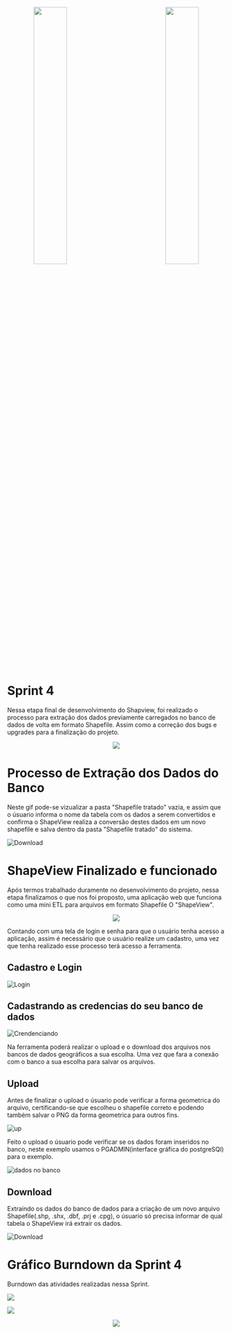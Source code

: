 <div>
  <p align="center">
            <img src="https://user-images.githubusercontent.com/56441534/92442086-adf9e000-f185-11ea-8794-b6c5def3daf3.png" width = "39%">
            <img baackgroundcolor="white" width = "20%">
            <img src="https://user-images.githubusercontent.com/58118956/96368863-d97ccc80-112c-11eb-8a52-938b4327fc50.jpg" width = "39%"></p>
</div>    

 # Sprint 4
 
 Nessa etapa final de desenvolvimento do Shapview, foi realizado o processo para extração dos dados previamente carregados no banco de dados de volta em formato Shapefile. Assim como a correção dos bugs e upgrades para a finalização do projeto.
 
<p align="center">
  <img src="https://user-images.githubusercontent.com/58118956/100550345-2db0bb80-3258-11eb-924d-0a726e45f4f8.jpg"> </p>

# Processo de Extração dos Dados do Banco
Neste gif pode-se vizualizar a pasta "Shapefile tratado" vazia, e assim que o úsuario informa o nome da tabela com os dados a serem convertidos e confirma o ShapeView realiza a conversão destes dados em um novo shapefile e salva dentro da pasta "Shapefile tratado" do sistema.

![Download](https://user-images.githubusercontent.com/56441534/100556793-847fba80-3283-11eb-8f9a-391b2cb278bf.gif)


# ShapeView Finalizado e funcionado

Após termos trabalhado duramente no desenvolvimento do projeto, nessa etapa finalizamos o que nos foi proposto, uma aplicação web que funciona como uma mini ETL para arquivos em formato Shapefile O "ShapeView".

<p align="center">
  <img src="https://user-images.githubusercontent.com/58118956/100558113-b85ede00-328b-11eb-9046-8a5fb7230792.png">

Contando com uma tela de login e senha para que o usuário tenha acesso a aplicação, assim é necessário que o usuário realize um cadastro, uma vez que tenha realizado esse processo terá acesso a ferramenta.

## Cadastro e Login

![Login](https://user-images.githubusercontent.com/56441534/100557098-919da900-3285-11eb-9d66-84e8d11c716c.gif)

## Cadastrando as credencias do seu banco de dados

![Crendenciando](https://user-images.githubusercontent.com/56441534/100557180-1a1c4980-3286-11eb-83e2-3f8cfe2ed368.gif)

Na ferramenta poderá realizar o upload e o download dos arquivos nos bancos de dados geográficos a sua escolha. Uma vez que fara a conexão com o banco a sua escolha para salvar os arquivos.

## Upload

Antes de finalizar o upload o úsuario pode verificar a forma geometrica do arquivo, certificando-se que escolheu o shapefile correto e podendo também salvar o PNG da forma geometrica para outros fins.

![up](https://user-images.githubusercontent.com/56441534/100557725-b8f67500-3289-11eb-9855-0ee9dc8f26be.gif)

Feito o upload o úsuario pode verificar se os dados foram inseridos no banco, neste exemplo usamos o PGADMIN(interface gráfica do postgreSQl) para o exemplo.

![dados no banco](https://user-images.githubusercontent.com/56441534/100557801-0bd02c80-328a-11eb-8099-08346b23b333.gif)

## Download

Extraindo os dados do banco de dados para a criação de um novo arquivo Shapefile(.shp, .shx, .dbf, .prj e .cpg), o úsuario só precisa informar de qual tabela o ShapeView irá extrair os dados.

![Download](https://user-images.githubusercontent.com/56441534/100557941-d6780e80-328a-11eb-922a-e082d246d4a8.gif)


# Gráfico Burndown da Sprint 4

Burndown das atividades realizadas nessa Sprint.

<p align="left">
  <img src="https://user-images.githubusercontent.com/58118956/100558799-97e45300-328e-11eb-82b0-cf9420ee86d2.png"> </p>

<p align="left">
  <img src="https://user-images.githubusercontent.com/58118956/100553049-0fec5200-326a-11eb-81ee-bef4b017f129.png"> </p>

<p align="center">
  <img src="https://user-images.githubusercontent.com/58118956/100551412-132e1080-325f-11eb-9043-27f9180a68c4.jpg"> </p>

